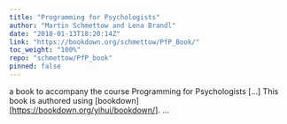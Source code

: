 ```yaml
---
title: "Programming for Psychologists"
author: "Martin Schmettow and Lena Brandl"
date: "2018-01-13T18:20:14Z"
link: "https://bookdown.org/schmettow/PfP_Book/"
toc_weight: "100%"
repo: "schmettow/PfP_book"
pinned: false
---
```


a book to accompany the course Programming for Psychologists [...] This book is authored using [bookdown][https://bookdown.org/yihui/bookdown/]. ...
